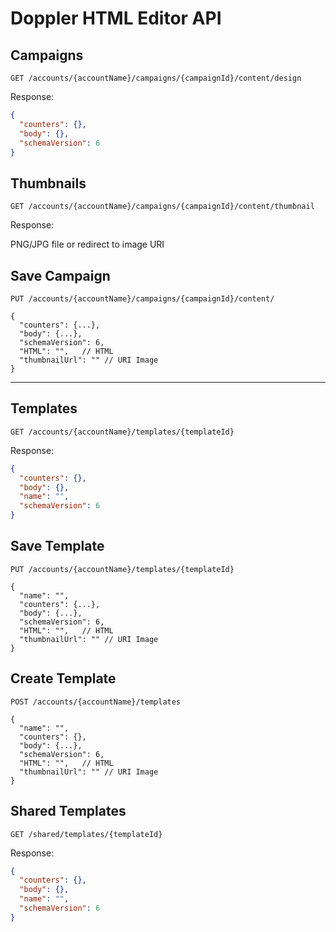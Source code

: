 # Doppler HTML Editor API

## Campaigns

```http
GET /accounts/{accountName}/campaigns/{campaignId}/content/design
```

Response:

```json
{
  "counters": {},
  "body": {},
  "schemaVersion": 6
}
```

## Thumbnails

```http
GET /accounts/{accountName}/campaigns/{campaignId}/content/thumbnail
```

Response:

PNG/JPG file or redirect to image URI

## Save Campaign

```http
PUT /accounts/{accountName}/campaigns/{campaignId}/content/

{
  "counters": {...},
  "body": {...},
  "schemaVersion": 6,
  "HTML": "",	// HTML
  "thumbnailUrl": "" // URI Image
}
```

---

## Templates

```http
GET /accounts/{accountName}/templates/{templateId}
```

Response:

```json
{
  "counters": {},
  "body": {},
  "name": "",
  "schemaVersion": 6
}
```

## Save Template

```http
PUT /accounts/{accountName}/templates/{templateId}

{
  "name": "",
  "counters": {...},
  "body": {...},
  "schemaVersion": 6,
  "HTML": "",	// HTML
  "thumbnailUrl": "" // URI Image
}
```

## Create Template

```http
POST /accounts/{accountName}/templates

{
  "name": "",
  "counters": {},
  "body": {...},
  "schemaVersion": 6,
  "HTML": "",	// HTML
  "thumbnailUrl": "" // URI Image
}
```

## Shared Templates

```http
GET /shared/templates/{templateId}
```

Response:

```json
{
  "counters": {},
  "body": {},
  "name": "",
  "schemaVersion": 6
}
```
